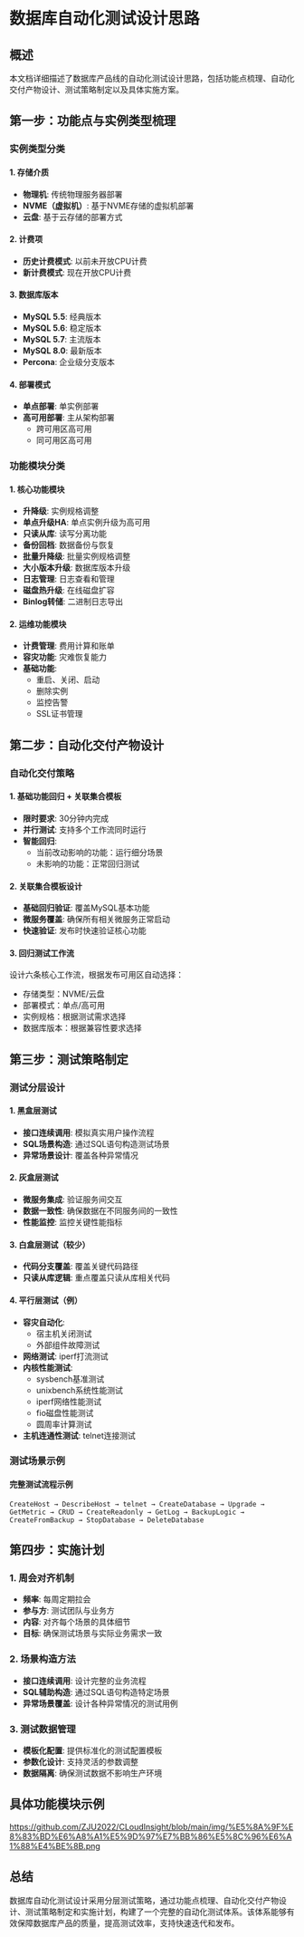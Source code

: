 # 数据库自动化测试设计思路

## 概述

本文档详细描述了数据库产品线的自动化测试设计思路，包括功能点梳理、自动化交付产物设计、测试策略制定以及具体实施方案。

## 第一步：功能点与实例类型梳理

### 实例类型分类

#### 1. 存储介质
- **物理机**: 传统物理服务器部署
- **NVME（虚拟机）**: 基于NVME存储的虚拟机部署
- **云盘**: 基于云存储的部署方式

#### 2. 计费项
- **历史计费模式**: 以前未开放CPU计费
- **新计费模式**: 现在开放CPU计费

#### 3. 数据库版本
- **MySQL 5.5**: 经典版本
- **MySQL 5.6**: 稳定版本
- **MySQL 5.7**: 主流版本
- **MySQL 8.0**: 最新版本
- **Percona**: 企业级分支版本

#### 4. 部署模式
- **单点部署**: 单实例部署
- **高可用部署**: 主从架构部署
  - 跨可用区高可用
  - 同可用区高可用

### 功能模块分类

#### 1. 核心功能模块
- **升降级**: 实例规格调整
- **单点升级HA**: 单点实例升级为高可用
- **只读从库**: 读写分离功能
- **备份回档**: 数据备份与恢复
- **批量升降级**: 批量实例规格调整
- **大小版本升级**: 数据库版本升级
- **日志管理**: 日志查看和管理
- **磁盘热升级**: 在线磁盘扩容
- **Binlog转储**: 二进制日志导出

#### 2. 运维功能模块
- **计费管理**: 费用计算和账单
- **容灾功能**: 灾难恢复能力
- **基础功能**: 
  - 重启、关闭、启动
  - 删除实例
  - 监控告警
  - SSL证书管理

## 第二步：自动化交付产物设计

### 自动化交付策略

#### 1. 基础功能回归 + 关联集合模板
- **限时要求**: 30分钟内完成
- **并行测试**: 支持多个工作流同时运行
- **智能回归**: 
  - 当前改动影响的功能：运行细分场景
  - 未影响的功能：正常回归测试

#### 2. 关联集合模板设计
- **基础回归验证**: 覆盖MySQL基本功能
- **微服务覆盖**: 确保所有相关微服务正常启动
- **快速验证**: 发布时快速验证核心功能

#### 3. 回归测试工作流
设计六条核心工作流，根据发布可用区自动选择：
- 存储类型：NVME/云盘
- 部署模式：单点/高可用
- 实例规格：根据测试需求选择
- 数据库版本：根据兼容性要求选择

## 第三步：测试策略制定

### 测试分层设计

#### 1. 黑盒层测试
- **接口连续调用**: 模拟真实用户操作流程
- **SQL场景构造**: 通过SQL语句构造测试场景
- **异常场景设计**: 覆盖各种异常情况

#### 2. 灰盒层测试
- **微服务集成**: 验证服务间交互
- **数据一致性**: 确保数据在不同服务间的一致性
- **性能监控**: 监控关键性能指标

#### 3. 白盒层测试（较少）
- **代码分支覆盖**: 覆盖关键代码路径
- **只读从库逻辑**: 重点覆盖只读从库相关代码

#### 4. 平行层测试（例）
- **容灾自动化**: 
  - 宿主机关闭测试
  - 外部组件故障测试
- **网络测试**: iperf打流测试
- **内核性能测试**: 
  - sysbench基准测试
  - unixbench系统性能测试
  - iperf网络性能测试
  - fio磁盘性能测试
  - 圆周率计算测试
- **主机连通性测试**: telnet连接测试

### 测试场景示例

#### 完整测试流程示例
```
CreateHost → DescribeHost → telnet → CreateDatabase → Upgrade → 
GetMetric → CRUD → CreateReadonly → GetLog → BackupLogic → 
CreateFromBackup → StopDatabase → DeleteDatabase
```

## 第四步：实施计划

### 1. 周会对齐机制
- **频率**: 每周定期拉会
- **参与方**: 测试团队与业务方
- **内容**: 对齐每个场景的具体细节
- **目标**: 确保测试场景与实际业务需求一致

### 2. 场景构造方法
- **接口连续调用**: 设计完整的业务流程
- **SQL辅助构造**: 通过SQL语句构造特定场景
- **异常场景覆盖**: 设计各种异常情况的测试用例

### 3. 测试数据管理
- **模板化配置**: 提供标准化的测试配置模板
- **参数化设计**: 支持灵活的参数调整
- **数据隔离**: 确保测试数据不影响生产环境

## 具体功能模块示例

https://github.com/ZJU2022/CLoudInsight/blob/main/img/%E5%8A%9F%E8%83%BD%E6%A8%A1%E5%9D%97%E7%BB%86%E5%8C%96%E6%A1%88%E4%BE%8B.png

## 总结

数据库自动化测试设计采用分层测试策略，通过功能点梳理、自动化交付产物设计、测试策略制定和实施计划，构建了一个完整的自动化测试体系。该体系能够有效保障数据库产品的质量，提高测试效率，支持快速迭代和发布。

